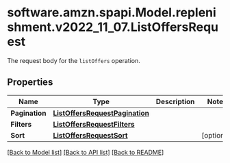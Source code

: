 # software.amzn.spapi.Model.replenishment.v2022_11_07.ListOffersRequest
The request body for the `listOffers` operation.

## Properties

Name | Type | Description | Notes
------------ | ------------- | ------------- | -------------
**Pagination** | [**ListOffersRequestPagination**](ListOffersRequestPagination.md) |  | 
**Filters** | [**ListOffersRequestFilters**](ListOffersRequestFilters.md) |  | 
**Sort** | [**ListOffersRequestSort**](ListOffersRequestSort.md) |  | [optional] 

[[Back to Model list]](../README.md#documentation-for-models) [[Back to API list]](../README.md#documentation-for-api-endpoints) [[Back to README]](../README.md)

